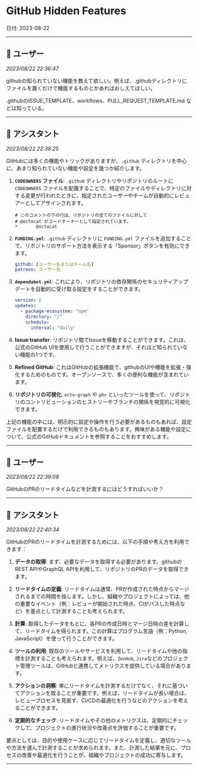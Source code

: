 # GitHub Hidden Features

日付: 2023-08-22

---

## 👤 ユーザー
*2023/08/22 22:36:47*

githubの知られていない機能を教えて欲しい。例えば、.githubディレクトリにファイルを置くだけで機能するものとかあればおしえてほしい。

.githubのISSUE_TEMPLATE、workflows、PULL_REQUEST_TEMPLATE.md などは知っている。

---

## 🤖 アシスタント
*2023/08/22 22:38:25*

GitHubには多くの機能やトリックがありますが、`.github` ディレクトリを中心に、あまり知られていない機能や設定を幾つか紹介します。

1. **`CODEOWNERS` ファイル**: `.github` ディレクトリやリポジトリのルートに `CODEOWNERS` ファイルを配置することで、特定のファイルやディレクトリに対する変更が行われたときに、指定されたユーザーやチームが自動的にレビュアーとしてアサインされます。

    ```
    # このコメントの下の行は、リポジトリの全てのファイルに対して
    # @octocat がコードオーナーとして指定されています。
    *       @octocat
    ```

2. **`FUNDING.yml`**: `.github` ディレクトリに `FUNDING.yml` ファイルを追加することで、リポジトリのサポート方法を表示する「Sponsor」ボタンを有効にできます。

    ```yaml
    github: [ユーザー名またはチーム名]
    patreon: ユーザー名
    ```

3. **`dependabot.yml`**: これにより、リポジトリの依存関係のセキュリティアップデートを自動的に受け取る設定をすることができます。

    ```yaml
    version: 2
    updates:
      - package-ecosystem: "npm"
        directory: "/"
        schedule:
          interval: "daily"
    ```

4. **Issue transfer**: リポジトリ間でIssueを移動することができます。これは、公式のGitHub UIを使用して行うことができますが、それほど知られていない機能の1つです。

5. **Refined GitHub**: これはGitHubの拡張機能で、githubのUIや機能を拡張・強化するためのものです。オープンソースで、多くの便利な機能が含まれています。

6. **リポジトリの可視化**: `octo-graph` や `ghv` といったツールを使って、リポジトリのコントリビューションのヒストリーやブランチの関係を視覚的に可視化できます。

上記の機能の中には、明示的に設定や操作を行う必要があるものもあれば、設定ファイルを配置するだけで利用できるものもあります。興味がある機能や設定について、公式のGitHubドキュメントを参照することをおすすめします。

---

## 👤 ユーザー
*2023/08/22 22:39:08*

GitHubのPRのリードタイムなどを計測するにはどうすればいいか？

---

## 🤖 アシスタント
*2023/08/22 22:40:34*

GitHubのPRのリードタイムを計測するためには、以下の手順や考え方を利用できます：

1. **データの取得**: 
   まず、必要なデータを取得する必要があります。githubのREST APIやGraphQL APIを利用して、リポジトリのPRのデータを取得できます。

2. **リードタイムの定義**:
   リードタイムは通常、PRが作成された時点からマージされるまでの時間を指します。しかし、組織やプロジェクトによっては、他の重要なイベント（例：レビューが開始された時点、CIがパスした時点など）を基点として計測することも考えられます。

3. **計算**:
   取得したデータをもとに、各PRの作成日時とマージ日時の差を計算して、リードタイムを得られます。この計算はプログラム言語（例：Python, JavaScript）を使って行うことができます。

4. **ツールの利用**:
   既存のツールやサービスを利用して、リードタイムや他の指標を計測することも考えられます。例えば、`ZenHub`, `Jira`などのプロジェクト管理ツールは、GitHubと連携してメトリクスを提供している場合があります。

5. **アクションの洞察**:
   単にリードタイムを計測するだけでなく、それに基づいてアクションを取ることが重要です。例えば、リードタイムが長い場合は、レビュープロセスを見直す、CI/CDの最適化を行うなどのアクションを考えることができます。

6. **定期的なチェック**:
   リードタイムやその他のメトリクスは、定期的にチェックして、プロジェクトの進行状況や改善点を評価することが重要です。

要点としては、目的や使用ケースに応じてリードタイムを定義し、適切なツールや方法を選んで計測することが求められます。また、計測した結果を元に、プロセスの改善や最適化を行うことが、組織やプロジェクトの成功に寄与します。

---
